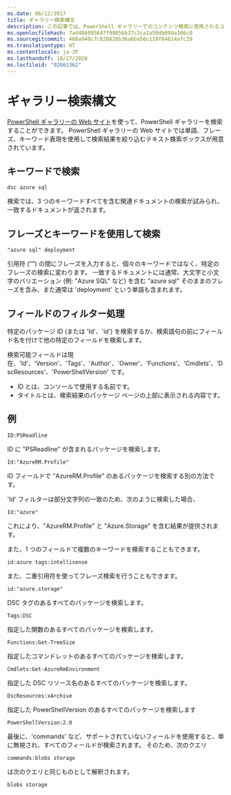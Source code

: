 ```yaml
---
ms.date: 06/12/2017
title: ギャラリー検索構文
description: この記事では、PowerShell ギャラリーでのコンテンツ検索に使用されるユーザー インターフェイスについて説明します。
ms.openlocfilehash: 7ad486095647f99056b37c2ca1a50db099a166c0
ms.sourcegitcommit: 488a940c7c828820b36a6ba56c119f64614afc29
ms.translationtype: HT
ms.contentlocale: ja-JP
ms.lasthandoff: 10/27/2020
ms.locfileid: "92661362"
---
```

# <a name="gallery-search-syntax"></a>ギャラリー検索構文

[PowerShell ギャラリーの Web サイト](https://www.powershellgallery.com/)を使って、PowerShell ギャラリーを検索することができます。 PowerShell ギャラリーの Web サイトでは単語、フレーズ、キーワード表現を使用して検索結果を絞り込むテキスト検索ボックスが用意されています。

## <a name="search-by-keywords"></a>キーワードで検索

```Syntax
dsc azure sql
```

検索では、3 つのキーワードすべてを含む関連ドキュメントの検索が試みられ、一致するドキュメントが返されます。

## <a name="search-using-phrases-and-keywords"></a>フレーズとキーワードを使用して検索

```Syntax
"azure sql" deployment
```

引用符 ("") の間にフレーズを入力すると、個々のキーワードではなく、特定のフレーズの検索に変わります。 一致するドキュメントには通常、大文字と小文字のバリエーション (例: "Azure SQL" など) を含む "azure sql" そのままのフレーズを含み、また通常は 'deployment' という単語も含まれます。

## <a name="filtering-on-fields"></a>フィールドのフィルター処理

特定のパッケージ ID (または 'Id'、'id') を検索するか、検索語句の前にフィールド名を付けて他の特定のフィールドを検索します。

検索可能フィールドは現在、'Id'、'Version'、'Tags'、'Author'、'Owner'、'Functions'、'Cmdlets'、'DscResources'、'PowerShellVersion' です。

- ID とは、コンソールで使用する名前です。
- タイトルとは、検索結果のパッケージ ページの上部に表示される内容です。

## <a name="examples"></a>例

```Syntax
ID:PSReadline
```

ID に "PSReadline" が含まれるパッケージを検索します。

```Syntax
Id:"AzureRM.Profile"
```

ID フィールドで "AzureRM.Profile" のあるパッケージを検索する別の方法です。

'Id' フィルターは部分文字列の一致のため、次のように検索した場合、

```Syntax
Id:"azure"
```

これにより、"AzureRM.Profile" と "Azure.Storage" を含む結果が提供されます。

また、1 つのフィールドで複数のキーワードを検索することもできます。

```Syntax
id:azure tags:intellisense
```

また、二重引用符を使ってフレーズ検索を行うこともできます。

```Syntax
id:"azure.storage"
```

DSC タグのあるすべてのパッケージを検索します。

```Syntax
Tags:DSC
```

指定した関数のあるすべてのパッケージを検索します。

```Syntax
Functions:Get-TreeSize
```

指定したコマンドレットのあるすべてのパッケージを検索します。

```Syntax
Cmdlets:Get-AzureRmEnvironment
```

指定した DSC リソース名のあるすべてのパッケージを検索します。

```Syntax
DscResources:xArchive
```

指定した PowerShellVersion のあるすべてのパッケージを検索します

```Syntax
PowerShellVersion:2.0
```

最後に、'commands' など、サポートされていないフィールドを使用すると、単に無視され、すべてのフィールドが検索されます。 そのため、次のクエリ

```Syntax
commands:blobs storage
```

は次のクエリと同じものとして解釈されます。

```Syntax
blobs storage
```
